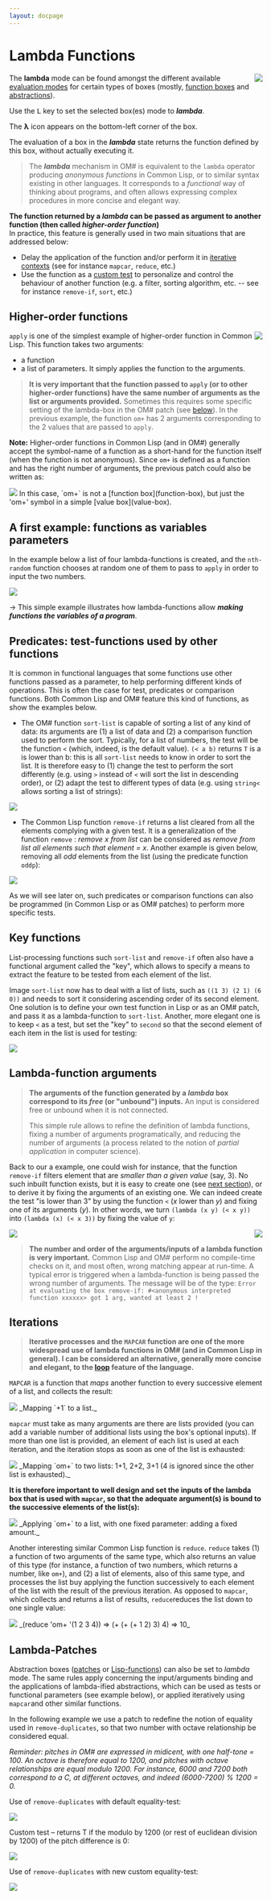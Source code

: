 ```yaml
---
layout: docpage
---
```


# Lambda Functions

<img src="lambda_img/icon-lambda.png" align="right">

The **lambda** mode can be found amongst the different available [evaluation modes](eval-modes#eval-mode) for certain types of boxes (mostly, [function boxes](function-box) and [abstractions](abstraction)).

Use the <kbd>L</kbd> key to set the selected box(es) mode to ***lambda***.

The **&lambda;** icon appears on the bottom-left corner of the box.


The evaluation of a box in the ***lambda*** state returns the function defined by this box, without actually executing it. 

> The ***lambda*** mechanism in OM# is equivalent to the `lambda` operator producing _anonymous functions_ in Common Lisp, or to similar syntax existing in other languages. 
> It corresponds to a _functional_ way of thinking about programs, and often allows expressing complex procedures in more concise and elegant way.


**The function returned by a _lambda_ can be passed as argument to another function (then called _higher-order function_)**     
In practice, this feature is generally used in two main situations that are addressed below:
- Delay the application of the function and/or perform it in [iterative contexts](#iterations) (see for instance `mapcar`, `reduce`, etc.)
- Use the function as a [custom test](#predicates-test-functions-used-by-other-functions) to personalize and control the behaviour of another function (e.g. a filter, sorting algorithm, etc. -- see for instance `remove-if`, `sort`, etc.)



## Higher-order functions

<img src="lambda_img/apply-lambda.png" align="right">


`apply` is one of the simplest example of higher-order function in Common Lisp. 
This function takes two arguments:
- a function
- a list of parameters.
It simply applies the function to the arguments.


> **It is very important that the function passed to `apply` (or to other higher-order functions) have the same number of arguments as the list or arguments provided.** Sometimes this requires some specific setting of the lambda-box in the OM# patch (see [below](#lambda-function-arguments)). In the previous example, the function `om+` has 2 arguments corresponding to the 2 values that are passed to `apply`. 


**Note:** Higher-order functions in Common Lisp (and in OM#) generally accept the symbol-name of a function as a short-hand for the function itself (when the function is not anonymous).
Since `om+` is defined as a function and has the right number of arguments, the previous patch could also be written as:

<img src="lambda_img/apply-symbol.png">
In this case, `om+` is not a [function box](function-box), but just the 'om+' symbol in a simple [value box](value-box).



## A first example: functions as variables parameters 

In the example below a list of four lambda-functions is created, and the `nth-random` function chooses at random one of them to pass to `apply` in order to input the two numbers. 

<img src="lambda_img/apply-random-fun.png">

&rarr; This simple example illustrates how lambda-functions allow **_making functions the variables of a program_**.


## Predicates: test-functions used by other functions

It is common in functional languages that some functions use other functions passed as a parameter, to help performing different kinds of operations. This is often the case for test, predicates or comparison functions. 
Both Common Lisp and OM# feature this kind of functions, as show the examples below.

- The OM# function `sort-list` is capable of sorting a list of any kind of data: its arguments are (1) a list of data and (2) a comparison function used to perform the sort. Typically, for a list of numbers, the test will be the function `<` (which, indeed, is the default value). `(< a b)` returns `T` is a is lower than b: this is all `sort-list` needs to know in order to sort the list. It is therefore easy to (1) change the test to perform the sort differently (e.g. using `>` instead of `<` will sort the list in descending order), or (2) adapt the test to different types of data (e.g. using `string<` allows sorting a list of strings):

<img src="lambda_img/sort-list.png">


- The Common Lisp function `remove-if` returns a list cleared from all the elements complying with a given test. It is a generalization of the function `remove` : _remove x from list_ can be considered as _remove from list all elements such that element = x_. Another example is given below, removing all _odd_ elements from the list (using the predicate function `oddp`):

<img src="lambda_img/remove-if.png">

As we will see later on, such predicates or comparison functions can also be programmed (in Common Lisp or as OM# patches) to perform more specific tests.

## Key functions

List-processing functions such `sort-list` and `remove-if` often also have a functional argument called the "key", which allows to specify a means to extract the feature to be tested from each element of the list. 

Image `sort-list` now has to deal with a list of lists, such as `((1 3) (2 1) (6 0))` and needs to sort it considering ascending order of its second element. One solution is to define your own test function in Lisp or as an OM# patch, and pass it as a lambda-function to `sort-list`. Another, more elegant one is to keep `<` as a test, but set the "key" to `second` so that the second element of each item in the list is used for testing:

<img src="lambda_img/sort-list-key.png">


## Lambda-function arguments


> **The arguments of the function generated by a _lambda_ box correspond to its _free_ (or "unbound") inputs.** 
An input is considered free or unbound when it is not connected. 
>
> This simple rule allows to refine the definition of lambda functions, fixing a number of arguments programatically, and reducing the number of arguments (a process related to the notion of _partial application_ in computer science). 

Back to our a example, one could wish for instance, that the function `remove-if` filters element that are _smaller than a given value_ (say, 3). No such inbuilt function exists, but it is easy to create one (see [next section](lambda-patches)), or to derive it by fixing the arguments of an existing one. 
We can indeed create the test "is lower than 3" by using the function `<` (_x_ lower than _y_) and fixing one of its arguments (_y_). In other words, we turn `(lambda (x y) (< x y))` into `(lambda (x) (< x 3))` by fixing the value of `y`:

<img src="lambda_img/lambda-partial.png">



<img src="lambda_img/lambda-wrong-number.png" align="right">

> **The number and order of the arguments/inputs of a lambda function is very important.** Common Lisp and OM# perform no compile-time checks on it, and most often, wrong matching appear at run-time. 
A typical error is triggered when a lambda-function is being passed the wrong number of arguments. The message  will be of the type:
> `Error at evaluating the box remove-if: #<anonymous interpreted function xxxxxx> got 1 arg, wanted at least 2 !`

## Iterations

> **Iterative processes and the `MAPCAR` function are one of the more widespread use of lambda functions in OM# (and in Common Lisp in general). I can be considered an alternative, generally more concise and elegant, to the [loop](loop) feature of the language.**

`MAPCAR` is a function that _maps_ another function to every successive element of a list, and collects the result:


<img src="lambda_img/mapcar-1+.png">
_Mapping `+1` to a list._  


`mapcar` must take as many arguments are there are lists provided (you can add a variable number of additional lists using the box's optional inputs). If more than one list is provided, an element of each list is used at each iteration, and the iteration stops as soon as one of the list is exhausted:

<img src="lambda_img/mapcar-om+.png">
_Mapping `om+` to two lists: 1+1, 2+2, 3+1 (4 is ignored since the other list is exhausted)._  

**It is therefore important to well design and set the inputs of the lambda box that is used with `mapcar`, so that the adequate argument(s) is bound to the successive elements of the list(s):**

<img src="lambda_img/mapcar-om+2.png">
_Applying `om+` to a list, with one fixed parameter: adding a fixed amount._  


Another interesting similar Common Lisp function is `reduce`. `reduce` takes (1) a function of two arguments of the same type, which also returns an value of this type (for instance, a function of two numbers, which returns a number, like `om+`), and (2) a list of elements, also of this same type, and processes the list buy applying the function successively to each element of the list with the result of the previous iteration. As opposed to `mapcar`, which collects and returns a list of results, `reduce`reduces the list down to one single value:

<img src="lambda_img/reduce.png">
_(reduce 'om+ '(1 2 3 4)) => (+ (+ (+ 1 2) 3) 4) => 10_

## Lambda-Patches

Abstraction boxes ([patches](abstraction) or [Lisp-functions](lisp-function)) can also be set to _lambda_ mode. 
The same rules apply concerning the input/arguments binding and the applications of lambda-ified abstractions, which can be used as tests or functional parameters (see example below), or applied iteratively using `mapcar`and other similar functions.

In the following example we use a patch to redefine the notion of equality used in `remove-duplicates`, so that two number with octave relationship be considered equal.


_Reminder: pitches in OM# are expressed in midicent, with one half-tone = 100. An octave is therefore equal to 1200, and pitches with octave relationships are equal modulo 1200. For instance, 6000 and 7200 both correspond to a C, at different octaves, and indeed (6000-7200) % 1200 = 0._ 

Use of `remove-duplicates` with default equality-test:

<img src="lambda_img/remove-duplicates.png">

Custom test – returns T if the modulo by 1200 (or rest of euclidean division by 1200) of the pitch difference is 0:

<img src="lambda_img/equal-mod-octave.png">

Use of `remove-duplicates` with new custom equality-test:

<img src="lambda_img/remove-duplicates-mod-octave.png">



